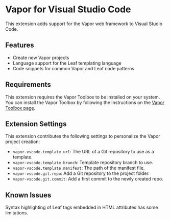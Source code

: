 # Vapor for Visual Studio Code

This extension adds support for the Vapor web framework to Visual Studio Code.

## Features

* Create new Vapor projects
* Language support for the Leaf templating language
* Code snippets for common Vapor and Leaf code patterns

## Requirements

This extension requires the Vapor Toolbox to be installed on your system.
You can install the Vapor Toolbox by following the instructions on the [Vapor Toolbox page](https://github.com/vapor/toolbox).

## Extension Settings

This extension contributes the following settings to personalize the Vapor project creation:

* `vapor-vscode.template.url`: The URL of a Git repository to use as a template.
* `vapor-vscode.template.branch`: Template repository branch to use.
* `vapor-vscode.template.manifest`: The path of the manifest file.
* `vapor-vscode.git.repo`: Add a Git repository to the project folder.
* `vapor-vscode.git.commit`: Add a first commit to the newly created repo.

## Known Issues

Syntax highlighting of Leaf tags embedded in HTML attributes has some limitations.
